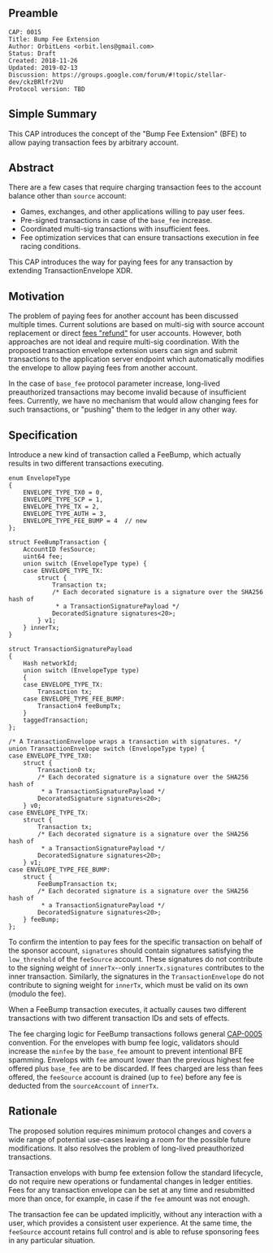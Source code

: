 ## Preamble

```
CAP: 0015
Title: Bump Fee Extension
Author: OrbitLens <orbit.lens@gmail.com>
Status: Draft
Created: 2018-11-26
Updated: 2019-02-13
Discussion: https://groups.google.com/forum/#!topic/stellar-dev/ckzBRlfr2VU
Protocol version: TBD
```

## Simple Summary

This CAP introduces the concept of the "Bump Fee Extension" (BFE) to 
allow paying transaction fees by arbitrary account.

## Abstract

There are a few cases that require charging transaction fees to the account 
balance other than `source` account:

- Games, exchanges, and other applications willing to pay user fees. 
- Pre-signed transactions in case of the `base_fee` increase.
- Coordinated multi-sig transactions with insufficient fees. 
- Fee optimization services that can ensure transactions execution in fee 
racing conditions.

This CAP introduces the way for paying fees for any transaction by extending 
TransactionEnvelope XDR.

## Motivation

The problem of paying fees for another account has been discussed multiple 
times. Current solutions are based on multi-sig with source account 
replacement or direct [fees "refund"](
https://www.lumenauts.com/blog/better-stellar-fee-channels) for user accounts. 
However, both approaches are not ideal and require multi-sig coordination. 
With the proposed transaction envelope extension users can sign and submit 
transactions to the application server endpoint which automatically modifies 
the envelope to allow paying fees from another account. 

In the case of `base_fee` protocol parameter increase, long-lived preauthorized 
transactions may become invalid because of insufficient fees. Currently, we 
have no mechanism that would allow changing fees for such transactions, or 
"pushing" them to the ledger in any other way. 


## Specification

Introduce a new kind of transaction called a FeeBump, which actually
results in two different transactions executing.

~~~~ {.c}
enum EnvelopeType
{
    ENVELOPE_TYPE_TX0 = 0,
    ENVELOPE_TYPE_SCP = 1,
    ENVELOPE_TYPE_TX = 2,
    ENVELOPE_TYPE_AUTH = 3,
    ENVELOPE_TYPE_FEE_BUMP = 4  // new
};

struct FeeBumpTransaction {
    AccountID fesSource;
    uint64 fee;
    union switch (EnvelopeType type) {
    case ENVELOPE_TYPE_TX:
        struct {
            Transaction tx;
            /* Each decorated signature is a signature over the SHA256 hash of
             * a TransactionSignaturePayload */
            DecoratedSignature signatures<20>;
        } v1;
    } innerTx;
}

struct TransactionSignaturePayload
{
    Hash networkId;
    union switch (EnvelopeType type)
    {
    case ENVELOPE_TYPE_TX:
        Transaction tx;
    case ENVELOPE_TYPE_FEE_BUMP:
        Transaction4 feeBumpTx;
    }
    taggedTransaction;
};

/* A TransactionEnvelope wraps a transaction with signatures. */
union TransactionEnvelope switch (EnvelopeType type) {
case ENVELOPE_TYPE_TX0:
    struct {
        Transaction0 tx;
        /* Each decorated signature is a signature over the SHA256 hash of
         * a TransactionSignaturePayload */
        DecoratedSignature signatures<20>;
    } v0;
case ENVELOPE_TYPE_TX:
    struct {
        Transaction tx;
        /* Each decorated signature is a signature over the SHA256 hash of
         * a TransactionSignaturePayload */
        DecoratedSignature signatures<20>;
    } v1;
case ENVELOPE_TYPE_FEE_BUMP:
    struct {
        FeeBumpTransaction tx;
        /* Each decorated signature is a signature over the SHA256 hash of
         * a TransactionSignaturePayload */
        DecoratedSignature signatures<20>;
    } feeBump;
};
~~~~

To confirm the intention to pay fees for the specific transaction on
behalf of the sponsor account, `signatures` should contain signatures
satisfying the `low_threshold` of the `feeSource` account.  These
signatures do not contribute to the signing weight of `innerTx`--only
`innerTx.signatures` contributes to the inner transaction.  Similarly,
the signatures in the `TransactionEnvelope` do not contribute to
signing weight for `innerTx`, which must be valid on its own (modulo
the fee).

When a FeeBump transaction executes, it actually causes two different
transactions with two different transaction IDs and sets of effects.

The fee charging logic for FeeBump transactions follows general
[CAP-0005](https://github.com/stellar/stellar-protocol/blob/master/core/cap-0005.md)
convention.  For the envelopes with bump fee logic, validators should
increase the `minfee` by the `base_fee` amount to prevent intentional
BFE spamming.  Envelops with `fee` amount lower than the previous
highest fee offered plus `base_fee` are to be discarded.  If fees
charged are less than fees offered, the `feeSource` account is drained
(up to `fee`) before any fee is deducted from the `sourceAccount` of
`innerTx`.

## Rationale

The proposed solution requires minimum protocol changes and covers a wide 
range of potential use-cases leaving a room for the possible future 
modifications. It also resolves the problem of long-lived preauthorized 
transactions. 

Transaction envelops with bump fee extension follow the standard lifecycle, 
do not require new operations or fundamental changes in ledger entities. 
Fees for any transaction envelope can be set at any time and resubmitted 
more than once, for example, in case if the `fee` amount was not enough.

The transaction fee can be updated implicitly, without any interaction 
with a user, which provides a consistent user experience. At the same time, 
the `feeSource` account retains full control and is able to refuse sponsoring 
fees in any particular situation.
